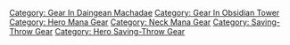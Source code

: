 [Category: Gear In Daingean
Machadae](Category:_Gear_In_Daingean_Machadae "wikilink") [Category:
Gear In Obsidian Tower](Category:_Gear_In_Obsidian_Tower "wikilink")
[Category: Hero Mana Gear](Category:_Hero_Mana_Gear "wikilink")
[Category: Neck Mana Gear](Category:_Neck_Mana_Gear "wikilink")
[Category: Saving-Throw Gear](Category:_Saving-Throw_Gear "wikilink")
[Category: Hero Saving-Throw
Gear](Category:_Hero_Saving-Throw_Gear "wikilink")
